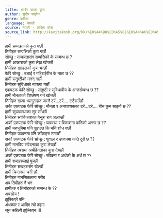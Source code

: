 ```yaml
---
title: आदिम दहका कुरा
author: सुदीप पाख्रीन
genre: कविता
language: नेपाली
source: नेपाली - कविता कोश
source_link: http://kavitakosh.org/kk/%E0%A4%B8%E0%A5%81%E0%A4%A6%E0%A5%80%E0%A4%AA_%E0%A4%AA%E0%A4%BE%E0%A4%96%E0%A5%8D%E0%A4%B0%E0%A5%80%E0%A4%A8
---
```


हामी सम्पन्नताको कुरा गर्छौ  
तिमीहरु सम्पत्तिको कुरा गर्छौं  
सोच्छु : सम्पन्नतासंग सम्पत्तिको के सम्बन्ध छ ?  
हामी आकाशको कुरा लेख्न खोज्छौं  
तिमीहरु खाडलको कुरा भन्छौं  
फेरि सोच्छु : उचाई र गहिराईबीच के नाता छ ??  
हामी संतुष्टीको मनन् गर्छौं  
तिमीहरु सुविधाको ब्याख्या गर्छौं  
एकपटक फेरि सोच्छु : संतुष्टी र सुविधाबीच के अन्तर्सम्बन्ध छ ??  
हामी मौनताको विश्लेषण गर्न खोज्छौं  
तिमीहरु खस्रा भ्यागुताहरु जस्तै टर्र...टर्र.... टर्टराउँछौं  
अर्काे एकपटक फेरि सोच्छु : मौनता र अनावश्यकका टर्र...टर्र.... बीच कुन साइनो छ ??  
हामी सुव्यवस्थाका सुर साँध्छौं  
तिमीहरु स्वःविकाशका बेसुरा राग अलाप्छौं  
अर्को एकपटक फेरि सोच्छु : ब्यवस्था र विकाशमा कतिको अन्तर छ ??  
हामी मरुभूमिमा पनि पूmल्छ कि भनि शोध गर्छौं  
तिमीहरु उपवनमा पनि काँडाहरु उमार्छौं  
अर्को एकपटक फेरि सोच्छु : पूmल र उपवनमा कति दूरी छ ??  
हामी मानविय संवेदनाका कुरा लेख्छौं  
तिमीहरु त्यसमा अर्थहिनताका कुरा देख्छौं  
अर्को एकपटक फेरि सोच्छु : संवेदना र अर्थको के अर्थ छ ??  
हामी शब्दहरुलाई पुज्छौं  
तिमीहरु शब्दहरुसंग खेल्छौं  
हामी चिन्तनमा धनी छौं  
तिमीहरु मानसिकतामा गरीब  
अब तिमीहरु नै भन  
हामीहरु र तिमीहरुको सम्बन्ध के ??  
अपसोच !  
झुक्किएरै पनि  
अंधकार र आदिम त्यो दहमा  
जून कहिल्यै झुल्किएन !!!

